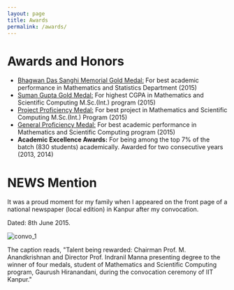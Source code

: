 ```yaml
---
layout: page
title: Awards
permalink: /awards/
---
```

# Awards and Honors

* [Bhagwan Das Sanghi Memorial Gold Medal:](http://www.iitk.ac.in/doaa/convocation/data/convocation20152/48convocation2015_awards_and_medals.pdf#page=5) For best academic performance in Mathematics and Statistics Department (2015)
* [Suman Gupta Gold Medal:](http://www.iitk.ac.in/doaa/convocation/data/convocation20152/48convocation2015_awards_and_medals.pdf#page=5) For highest CGPA in Mathematics and Scientific Computing M.Sc.(Int.) program (2015)
* [Project Proficiency Medal:](http://www.iitk.ac.in/doaa/convocation/data/convocation20152/48convocation2015_awards_and_medals.pdf#page=3) For best project in Mathematics and Scientific Computing M.Sc.(Int.) Program (2015)
* [General Proficiency Medal:](http://www.iitk.ac.in/doaa/convocation/data/convocation20152/48convocation2015_awards_and_medals.pdf#page=2) For best academic performance in Mathematics and Scientific Computing program (2015)
* **Academic Excellence Awards:** For being among the top 7% of the batch (830 students) academically. Awarded for two consecutive years (2013, 2014)

# NEWS Mention

It was a proud moment for my family when I appeared on the front page of a national newspaper (local edition) in Kanpur after my convocation.

Dated: 8th June 2015.

![convo_1](../assets/img/convo_1_small.png "Front page mention of convocation")

The caption reads, "Talent being rewarded: Chairman Prof. M. Anandkrishnan and Director Prof. Indranil Manna presenting degree to the winner of four medals, student of Mathematics and Scientific Computing program, Gaurush Hiranandani, during the convocation ceremony of IIT Kanpur."



